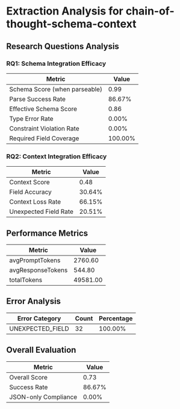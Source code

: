 # Extraction Analysis for chain-of-thought-schema-context

## Research Questions Analysis

### RQ1: Schema Integration Efficacy

| Metric | Value |
|--------|-------|
| Schema Score (when parseable) | 0.99 |
| Parse Success Rate | 86.67% |
| Effective Schema Score | 0.86 |
| Type Error Rate | 0.00% |
| Constraint Violation Rate | 0.00% |
| Required Field Coverage | 100.00% |

### RQ2: Context Integration Efficacy

| Metric | Value |
|--------|-------|
| Context Score | 0.48 |
| Field Accuracy | 30.64% |
| Context Loss Rate | 66.15% |
| Unexpected Field Rate | 20.51% |

## Performance Metrics

| Metric | Value |
|--------|-------|
| avgPromptTokens | 2760.60 |
| avgResponseTokens | 544.80 |
| totalTokens | 49581.00 |

## Error Analysis

| Error Category | Count | Percentage |
|---------------|-------|------------|
| UNEXPECTED_FIELD | 32 | 100.00% |

## Overall Evaluation

| Metric | Value |
|--------|-------|
| Overall Score | 0.73 |
| Success Rate | 86.67% |
| JSON-only Compliance | 0.00% |
